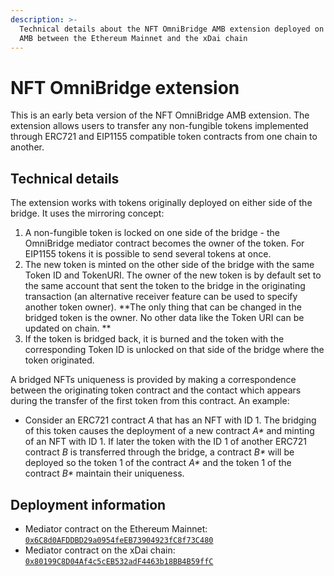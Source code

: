 ```yaml
---
description: >-
  Technical details about the NFT OmniBridge AMB extension deployed on top of
  AMB between the Ethereum Mainnet and the xDai chain
---
```


# NFT OmniBridge extension

This is an early beta version of the NFT OmniBridge AMB extension. The extension allows users to transfer any non-fungible tokens implemented through ERC721 and EIP1155 compatible token contracts from one chain to another.

## Technical details

The extension works with tokens originally deployed on either side of the bridge. It uses the mirroring concept:

1. A non-fungible token is locked on one side of the bridge - the OmniBridge mediator contract becomes the owner of the token. For EIP1155 tokens it is possible to send several tokens at once.
2. The new token is minted on the other side of the bridge with the same Token ID and TokenURI. The owner of the new token is by default set to the same account that sent the token to the bridge in the originating transaction (an alternative receiver feature can be used to specify another token owner). **The only thing that can be changed in the bridged token is the owner. No other data like the Token URI can be updated on chain. **
3. If the token is bridged back, it is burned and the token with the corresponding Token ID is unlocked on that side of the bridge where the token originated.&#x20;

A bridged NFTs uniqueness is provided by making a correspondence between the originating token contract and the contact which appears during the transfer of the first token from this contract. An example:

* Consider an ERC721 contract _A_ that has an NFT with ID 1. The bridging of this token causes the deployment of a new contract _A\*_ and minting of an NFT with ID 1. If later the token with the ID 1 of another ERC721 contract _B_ is transferred through the bridge, a contract _B\*_ will be deployed so the token 1 of the contract _A\*_ and the token 1 of the contract _B\*_ maintain their uniqueness.&#x20;

## Deployment information

* Mediator contract on the Ethereum Mainnet: [`0x6C8d0AFDDBD29a0954feEB73904923fC8f73C480`](https://etherscan.io/address/0x6C8d0AFDDBD29a0954feEB73904923fC8f73C480)
* Mediator contract on the xDai chain: [`0x80199C8D04Af4c5cEB532adF4463b18BB4B59ffC`](https://blockscout.com/poa/xdai/address/0x80199C8D04Af4c5cEB532adF4463b18BB4B59ffC)
